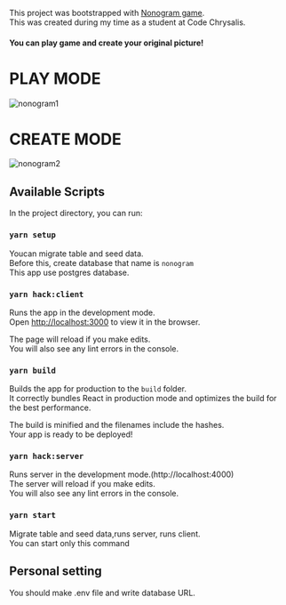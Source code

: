 This project was bootstrapped with [Nonogram game](https://nonogram-staging.herokuapp.com/).<br />
This was created during my time as a student at Code Chrysalis.


#### You can play game and create your original picture!

# PLAY MODE
![nonogram1](https://user-images.githubusercontent.com/63802620/97154818-bbac0900-17b7-11eb-86de-39ecab8db6c3.gif)

# CREATE MODE
![nonogram2](https://user-images.githubusercontent.com/63802620/97156137-9ae4b300-17b9-11eb-93f6-b2c034706597.gif)

## Available Scripts

In the project directory, you can run:

### `yarn setup`
Youcan migrate table and seed data.<br />
Before this, create database that name is ``nonogram``<br />
This app use postgres database.

### `yarn hack:client`

Runs the app in the development mode.<br />
Open [http://localhost:3000](http://localhost:3000) to view it in the browser.

The page will reload if you make edits.<br />
You will also see any lint errors in the console.

### `yarn build`

Builds the app for production to the `build` folder.<br />
It correctly bundles React in production mode and optimizes the build for the best performance.

The build is minified and the filenames include the hashes.<br />
Your app is ready to be deployed!

### `yarn hack:server`

Runs server in the development mode.(http://localhost:4000)<br />
The server will reload if you make edits.<br />
You will also see any lint errors in the console.

### `yarn start`

Migrate table and seed data,runs server, runs client.<br />
You can start only this command


## Personal setting
You should make .env file and write database URL.
